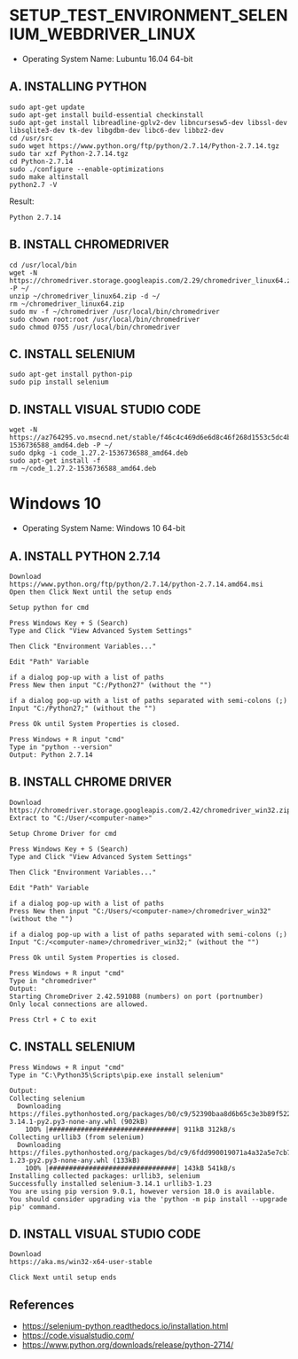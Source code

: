 # SETUP_TEST_ENVIRONMENT_SELENIUM_WEBDRIVER_LINUX

* Operating System Name: Lubuntu 16.04 64-bit

## A. INSTALLING PYTHON
```
sudo apt-get update
sudo apt-get install build-essential checkinstall
sudo apt-get install libreadline-gplv2-dev libncursesw5-dev libssl-dev libsqlite3-dev tk-dev libgdbm-dev libc6-dev libbz2-dev
cd /usr/src
sudo wget https://www.python.org/ftp/python/2.7.14/Python-2.7.14.tgz
sudo tar xzf Python-2.7.14.tgz
cd Python-2.7.14
sudo ./configure --enable-optimizations
sudo make altinstall
python2.7 -V
```
Result:
```
Python 2.7.14
```
## B. INSTALL CHROMEDRIVER

```
cd /usr/local/bin
wget -N https://chromedriver.storage.googleapis.com/2.29/chromedriver_linux64.zip -P ~/
unzip ~/chromedriver_linux64.zip -d ~/
rm ~/chromedriver_linux64.zip
sudo mv -f ~/chromedriver /usr/local/bin/chromedriver
sudo chown root:root /usr/local/bin/chromedriver
sudo chmod 0755 /usr/local/bin/chromedriver
```

## C. INSTALL SELENIUM
```
sudo apt-get install python-pip
sudo pip install selenium
```

## D. INSTALL VISUAL STUDIO CODE
```
wget -N https://az764295.vo.msecnd.net/stable/f46c4c469d6e6d8c46f268d1553c5dc4b475840f/code_1.27.2-1536736588_amd64.deb -P ~/
sudo dpkg -i code_1.27.2-1536736588_amd64.deb
sudo apt-get install -f
rm ~/code_1.27.2-1536736588_amd64.deb
```

# Windows 10

* Operating System Name: Windows 10 64-bit


## A. INSTALL PYTHON 2.7.14
```
Download
https://www.python.org/ftp/python/2.7.14/python-2.7.14.amd64.msi
Open then Click Next until the setup ends

Setup python for cmd

Press Windows Key + S (Search)
Type and Click "View Advanced System Settings"

Then Click "Environment Variables..."

Edit "Path" Variable

if a dialog pop-up with a list of paths
Press New then input "C:/Python27" (without the "")

if a dialog pop-up with a list of paths separated with semi-colons (;)
Input "C:/Python27;" (without the "")

Press Ok until System Properties is closed.

Press Windows + R input "cmd"
Type in "python --version"
Output: Python 2.7.14 
```

## B. INSTALL CHROME DRIVER
```
Download
https://chromedriver.storage.googleapis.com/2.42/chromedriver_win32.zip
Extract to "C:/User/<computer-name>"

Setup Chrome Driver for cmd

Press Windows Key + S (Search)
Type and Click "View Advanced System Settings"

Then Click "Environment Variables..."

Edit "Path" Variable

if a dialog pop-up with a list of paths
Press New then input "C:/Users/<computer-name>/chromedriver_win32" (without the "")

if a dialog pop-up with a list of paths separated with semi-colons (;)
Input "C:/<computer-name>/chromedriver_win32;" (without the "")

Press Ok until System Properties is closed.

Press Windows + R input "cmd"
Type in "chromedriver"
Output: 
Starting ChromeDriver 2.42.591088 (numbers) on port (portnumber)
Only local connections are allowed.

Press Ctrl + C to exit
```

## C. INSTALL SELENIUM

```
Press Windows + R input "cmd"
Type in "C:\Python35\Scripts\pip.exe install selenium"

Output:
Collecting selenium
  Downloading https://files.pythonhosted.org/packages/b0/c9/52390baa8d6b65c3e3b89f522c3a0fcf58f2b4faf37893ef9d97cddde699/selenium-3.14.1-py2.py3-none-any.whl (902kB)
    100% |################################| 911kB 312kB/s
Collecting urllib3 (from selenium)
  Downloading https://files.pythonhosted.org/packages/bd/c9/6fdd990019071a4a32a5e7cb78a1d92c53851ef4f56f62a3486e6a7d8ffb/urllib3-1.23-py2.py3-none-any.whl (133kB)
    100% |################################| 143kB 541kB/s
Installing collected packages: urllib3, selenium
Successfully installed selenium-3.14.1 urllib3-1.23
You are using pip version 9.0.1, however version 18.0 is available.
You should consider upgrading via the 'python -m pip install --upgrade pip' command.
``` 

## D. INSTALL VISUAL STUDIO CODE
```
Download
https://aka.ms/win32-x64-user-stable

Click Next until setup ends
```

## References
* https://selenium-python.readthedocs.io/installation.html
* https://code.visualstudio.com/
* https://www.python.org/downloads/release/python-2714/